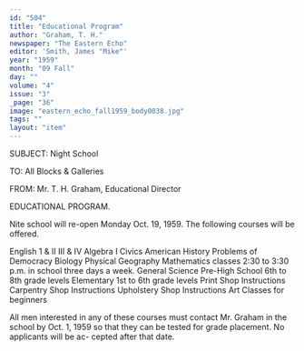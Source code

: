 ```yaml
---
id: "504"
title: "Educational Program"
author: "Graham, T. H."
newspaper: "The Eastern Echo"
editor: 'Smith, James "Mike"'
year: "1959"
month: "09 Fall"
day: ""
volume: "4"
issue: "3"
_page: "36"
image: "eastern_echo_fall1959_body0038.jpg"
tags: ""
layout: "item"
---
```

SUBJECT: Night School

TO: All Blocks & Galleries

FROM: Mr. T. H. Graham,
Educational Director

EDUCATIONAL PROGRAM.

Nite school will re-open Monday Oct. 19, 1959. The following courses will be offered.

English 1 & II  III & IV
Algebra I
Civics
American History
Problems of Democracy
Biology
Physical Geography
Mathematics classes 2:30 to 3:30 p.m. in school three days a week.
General Science
Pre-High School 6th to 8th grade levels
Elementary 1st to 6th grade levels
Print Shop Instructions
Carpentry Shop Instructions
Upholstery Shop Instructions
Art Classes for beginners

All men interested in any of these courses must contact Mr. Graham in the school by
Oct. 1, 1959 so that they can be tested for grade placement. No applicants will be ac-
cepted after that date.
